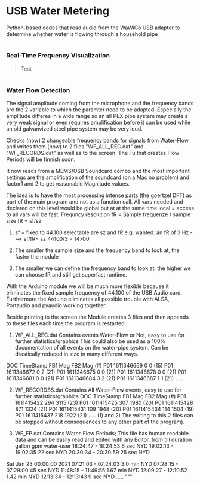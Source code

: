 # USB Water Metering 
Python-based codes that read audio from the WaWiCo USB adapter to determine whether water is flowing through a household pipe

#
### Real-Time Frequency Visualization
> Test

#
### Water Flow Detection

The signal amplitude coming from the microphone and the frequency bands are the
2 variable to which the paramter need to be adapted.  Especially the amplitude
differes in a wide range so an all PEX pipe system may create a very weak signal
or even requires amplification before it can be used while an old galvanvized
steel pipe system may be  very loud.

Checks (now) 2 changeable frequency bands for  signals from Water-Flow and
writes them (now) to 2 files  "WF_ALL_REC.dat" and "WF_RECORDS.dat" as well as
to the screen. The Fu that creates Flow Periods will be finnish soon.

It now reads from a MEMS/USB Soundcard combo and the most important settings
are the amplification of the soundcard (on a Mac no problem) and factor1 and 2
to get reasonable Magnitude values.

The idea is to have the most processing intense parts (the goertzel DFT) as
part of the main program and not as a function call.
All vars needed  and declared  on this level would be global but at at the same
time local = access to all vars will be fast.
Frequncy resolution fR = Sample frequenze / sample size  fR = sf/sz
1. sf = fixed to 44.100
   selectable are sz and fR
   e.g: wanted: an fR of 3 Hz   ---> sf/fR= sz  44100/3 = 14700

2. The smaller the sample size and the frequency band to look at,  the faster the module

3. The smaller we can define the frequency band to look at,  the higher we can
   choose fR   and still get superfast runtime.

With the Arduino module we will be much more flexible because it eliminates the
fixed sample frequency of 44.100 of the USB Audio card.  Furthermore the Arduino
eliminates all possible trouble with ALSA, Portaudio and pyaudio working together.

Beside printing to the screen the Module creates 3 files and then appends to
these files each time the program is restarted.


1. WF_ALL_REC.dat
Contains events Water-Flow or Not, easy to use for further statistics/graphics
This could also be used as a 100%  documentation of all events on the water-pipe
system. Can be drastically reduced in size in many different ways.

DOC TimeStamp FB1 Mag FB2 Mag  (#)
P01 1611346669     0       0  (15)
P01 1611346672     0       2  (21)
P01 1611346675     0       0  (21)
P01 1611346678     0       0  (21)
P01 1611346681     0       0  (21)
P01 1611346684     3       2  (21)
P01 1611346687     1       1  (21)
.....

2. WF_RECORDSS.dat
Contains All Water-Flow events, easy to use for further statistics/graphics
DOC TimeStamp FB1 Mag FB2 Mag  (#)
P01 1611415422   294    3115  (23)
P01 1611415425   307    1980  (20)
P01 1611415428   871    1324  (21)
P01 1611415431   109    1948  (20)
P01 1611415434   114    1504  (19)
P01 1611415437   218    1922  (21)
.....
(1) and 2) The writing to this 2 files can be stopped without consequences to any
other part of the program).

3. WF_FP.dat
Contains  Water-Flow Periods; This file has human readable data and
can be easily read and edited with any Editor.
from        till     duration gallon gpm  water-user
18:24:47 - 18:24:53     6 sec NYD
19:02:13 - 19:02:35    22 sec NYD
20:30:34 - 20:30:59    25 sec NYD

Sat Jan 23 00:00:00 2021
07:21:03 - 07:24:03   3.0 min NYD
07:28:15 - 07:29:00    45 sec NYD
11:48:15 - 11:49:55  1.67 min NYD
12:09:27 - 12:10:52  1.42 min NYD
12:13:34 - 12:13:43     9 sec NYD
.....
"""
